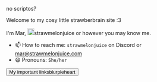 <span class="sociallinks">no scriptos?</span>

Welcome to my cosy little strawberbrain site <imgmote>:3</imgmote>



I'm Mar, <hl-img src="https://avatars.githubusercontent.com/u/101558380?s=400&u=aa8f776b3e11f02130575d1b46851cca05a0c981&v=4" style="height: 18px" alt="small Mar self-portrait"><img img src="https://avatars.githubusercontent.com/u/101558380?s=400&u=aa8f776b3e11f02130575d1b46851cca05a0c981&v=4" height="18px" alt="small Mar self-portrait"></hl-img>strawmelonjuice or however you may know me.
- 📫 How to reach me: `strawmelonjuice` on Discord or [mar@strawmelonjuice.com](mailto:mar@strawmelonjuice.com)
- 😄 Pronouns: `She/her`



<a href="/links"><button>My important links<imgmote>blurpleheart</imgmote></button></a>